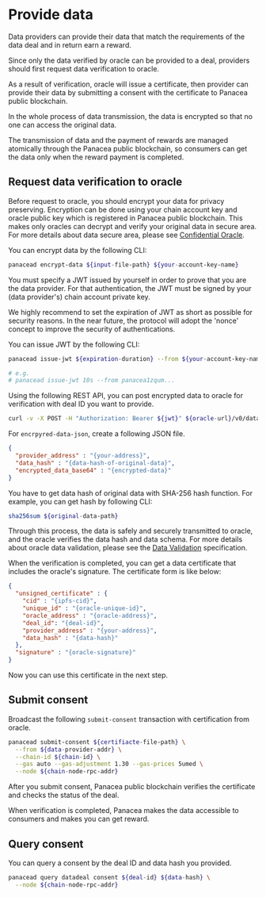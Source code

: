 # Provide data

Data providers can provide their data that match the requirements of the data deal and in return earn a reward.

Since only the data verified by oracle can be provided to a deal, providers should first request data verification to oracle.

As a result of verification, oracle will issue a certificate, then provider can provide their data by submitting a consent with the certificate to Panacea public blockchain.

In the whole process of data transmission, the data is encrypted so that no one can access the original data.

The transmission of data and the payment of rewards are managed atomically through the Panacea public blockchain, so consumers can get the data only when the reward payment is completed.

## Request data verification to oracle

Before request to oracle, you should encrypt your data for privacy preserving.
Encryption can be done using your chain account key and oracle public key which is registered in Panacea public blockchain.
This makes only oracles can decrypt and verify your original data in secure area.
For more details about data secure area, please see [Confidential Oracle](../../3-protocol-devs/1-dep-specs/5-confidential-oracle.md).

You can encrypt data by the following CLI:
```bash
panacead encrypt-data ${input-file-path} ${your-account-key-name}
```

You must specify a JWT issued by yourself in order to prove that you are the data provider.
For that authentication, the JWT must be signed by your (data provider's) chain account private key.

We highly recommend to set the expiration of JWT as short as possible for security reasons.
In the near future, the protocol will adopt the 'nonce' concept to improve the security of authentications.

You can issue JWT by the following CLI:
```bash
panacead issue-jwt ${expiration-duration} --from ${your-account-key-name}

# e.g.
# panacead issue-jwt 10s --from panacea1zqum...
```

Using the following REST API, you can post encrypted data to oracle for verification with deal ID you want to provide.
```bash
curl -v -X POST -H "Authorization: Bearer ${jwt}" ${oracle-url}/v0/data-deal/deals/${deal-id}/data -d ${encrpyted-data-json-path}
```

For `encrpyred-data-json`, create a following JSON file.
```json
{
  "provider_address" : "{your-address}",
  "data_hash" : "{data-hash-of-original-data}",
  "encrypted_data_base64" : "{encrypted-data}"
}
```
You have to get data hash of original data with SHA-256 hash function. For example, you can get hash by following CLI:
```bash
sha256sum ${original-data-path}
```

Through this process, the data is safely and securely transmitted to oracle, and the oracle verifies the data hash and data schema.
For more details about oracle data validation, please see the [Data Validation](../../3-protocol-devs/1-dep-specs/4-data-validation.md) specification.

When the verification is completed, you can get a data certificate that includes the oracle's signature.
The certificate form is like below:
```json
{
  "unsigned_certificate" : {
    "cid" : "{ipfs-cid}",
    "unique_id" : "{oracle-unique-id}",
    "oracle_address" : "{oracle-address}",
    "deal_id": "{deal-id}",
    "provider_address" : "{your-address}",
    "data_hash" : "{data-hash}"
  },
  "signature" : "{oracle-signature}"
}
```
Now you can use this certificate in the next step.

## Submit consent

Broadcast the following `submit-consent` transaction with certification from oracle.
```bash
panacead submit-consent ${certifiacte-file-path} \
  --from ${data-provider-addr} \
  --chain-id ${chain-id} \
  --gas auto --gas-adjustment 1.30 --gas-prices 5umed \
  --node ${chain-node-rpc-addr}
```

After you submit consent, Panacea public blockchain verifies the certificate and checks the status of the deal. 

When verification is completed, Panacea makes the data accessible to consumers and makes you can get reward.

## Query consent
You can query a consent by the deal ID and data hash you provided.
```bash
panacead query datadeal consent ${deal-id} ${data-hash} \
  --node ${chain-node-rpc-addr}
```